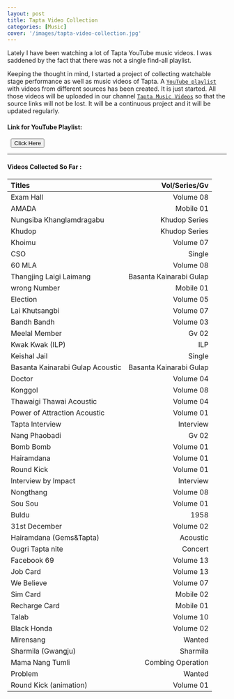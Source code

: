 ```yaml
---
layout: post
title: Tapta Video Collection
categories: [Music]
cover: '/images/tapta-video-collection.jpg'
---
```


Lately I have been watching a lot of Tapta YouTube music videos. I was saddened by the fact that there was not a single find-all playlist.

Keeping the thought in mind, I started a project of collecting watchable stage performance as well as music videos of Tapta. A [`YouTube playlist`](https://youtube.com/playlist?list=PLpYhLMGc2SocksmN6bcfobWfKpjDXKdWm) with videos from different sources has been created. It is just started. All those videos will be uploaded in our channel [`Tapta Music Videos`](https://m.youtube.com/channel/UCUjIKJqpYihIdlqnr8qJkRw) so that the source links will not be lost. It will be a continuous project and it will be updated regularly.

#### Link for YouTube Playlist: <form action="https://youtube.com/playlist?list=PLpYhLMGc2SocksmN6bcfobWfKpjDXKdWmbcfobWfKpjDXKdWm">
   <input type="submit" value="Click Here" />
</form>

***

#### Videos Collected So Far :

| Titles   | Vol/Series/Gv |
| :------- | ------------: | 
| Exam Hall | Volume 08 |
| AMADA | Mobile 01 |
| Nungsiba Khanglamdragabu | Khudop Series | 
| Khudop | Khudop Series | 
| Khoimu | Volume 07 |
| CSO      | Single |
| 60 MLA   | Volume 08 |
| Thangjing Laigi Laimang | Basanta Kainarabi Gulap |
| wrong Number | Mobile 01 |
| Election | Volume 05 |
| Lai Khutsangbi | Volume 07 |
| Bandh Bandh | Volume 03 |
| Meelal Member | Gv 02 |
| Kwak Kwak (ILP) | ILP |
| Keishal Jail | Single |
| Basanta Kainarabi Gulap Acoustic | Basanta Kainarabi Gulap |
| Doctor | Volume 04 |
| Konggol | Volume 08 |
| Thawaigi Thawai Acoustic | Volume 04 |
| Power of Attraction Acoustic | Volume 01 |
| Tapta Interview | Interview |
| Nang Phaobadi | Gv 02 |
| Bomb Bomb | Volume 01
| Hairamdana | Volume 01 |
| Round Kick | Volume 01 |
| Interview by Impact | Interview |
| Nongthang | Volume 08 |
| Sou Sou | Volume 01 |
| Buldu | 1958 |
| 31st December | Volume 02 |
| Hairamdana (Gems&Tapta) | Acoustic |
| Ougri Tapta nite | Concert |
| Facebook 69 | Volume 13 |
| Job Card | Volume 13 |
| We Believe | Volume 07 |
| Sim Card | Mobile 02 |
| Recharge Card | Mobile 01 |
| Talab | Volume 10 |
| Black Honda | Volume 02 |
| Mirensang | Wanted |
| Sharmila (Gwangju) | Sharmila |
| Mama Nang Tumli | Combing Operation |
| Problem | Wanted |
| Round Kick (animation) | Volume 01 |

